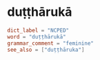 # duṭṭhārukā

``` toml
dict_label = "NCPED"
word = "duṭṭhārukā"
grammar_comment = "feminine"
see_also = ["duṭṭhāruka"]
```

